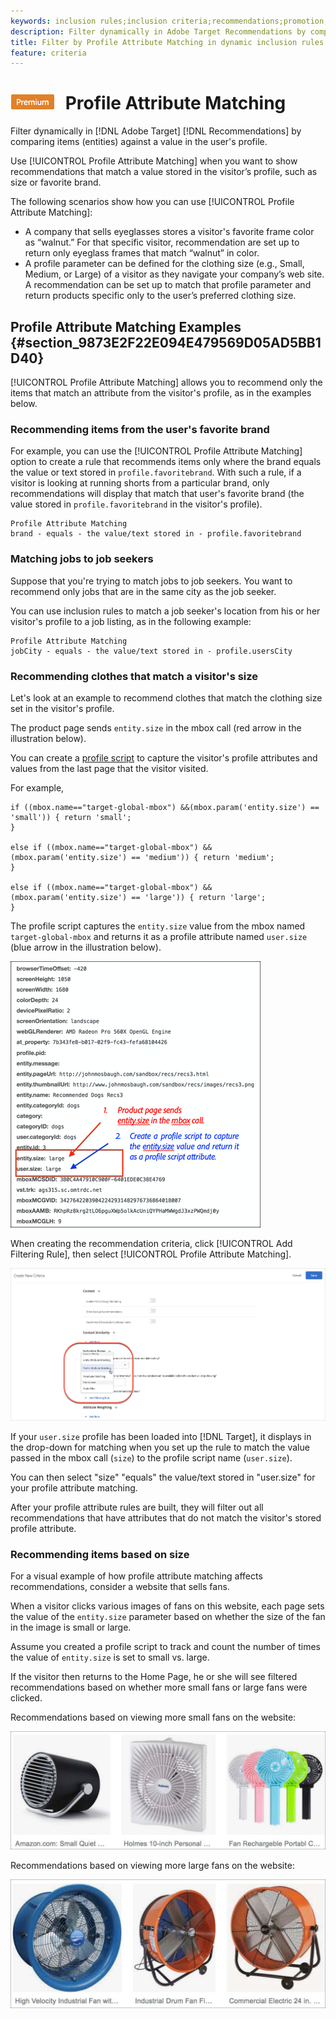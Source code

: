 ```yaml
---
keywords: inclusion rules;inclusion criteria;recommendations;promotion;promotions;dynamic filtering;dynamic;profile attribute matching
description: Filter dynamically in Adobe Target Recommendations by comparing items (entities) against a value in the user's profile.
title: Filter by Profile Attribute Matching in dynamic inclusion rules in Adobe Target Recommendations
feature: criteria
---
```


# ![PREMIUM](/help/assets/premium.png) Profile Attribute Matching

Filter dynamically in [!DNL Adobe Target] [!DNL Recommendations] by comparing items (entities) against a value in the user's profile.

Use [!UICONTROL Profile Attribute Matching] when you want to show recommendations that match a value stored in the visitor’s profile, such as size or favorite brand. 

The following scenarios show how you can use [!UICONTROL Profile Attribute Matching]:

* A company that sells eyeglasses stores a visitor's favorite frame color as “walnut.” For that specific visitor, recommendation are set up to return only eyeglass frames that match “walnut” in color.
* A profile parameter can be defined for the clothing size (e.g., Small, Medium, or Large) of a visitor as they navigate your company’s web site. A recommendation can be set up to match that profile parameter and return products specific only to the user’s preferred clothing size.

## Profile Attribute Matching Examples {#section_9873E2F22E094E479569D05AD5BB1D40}

[!UICONTROL Profile Attribute Matching] allows you to recommend only the items that match an attribute from the visitor's profile, as in the examples below.

### Recommending items from the user's favorite brand

For example, you can use the [!UICONTROL Profile Attribute Matching] option to create a rule that recommends items only where the brand equals the value or text stored in `profile.favoritebrand`. With such a rule, if a visitor is looking at running shorts from a particular brand, only recommendations will display that match that user's favorite brand (the value stored in `profile.favoritebrand` in the visitor's profile).

```
Profile Attribute Matching
brand - equals - the value/text stored in - profile.favoritebrand
```

### Matching jobs to job seekers

Suppose that you're trying to match jobs to job seekers. You want to recommend only jobs that are in the same city as the job seeker.

You can use inclusion rules to match a job seeker's location from his or her visitor's profile to a job listing, as in the following example:

```
Profile Attribute Matching
jobCity - equals - the value/text stored in - profile.usersCity
```

### Recommending clothes that match a visitor's size

Let's look at an example to recommend clothes that match the clothing size set in the visitor's profile.

The product page sends `entity.size` in the mbox call (red arrow in the illustration below).

You can create a [profile script](/help/c-target/c-visitor-profile/profile-parameters.md) to capture the visitor's profile attributes and values from the last page that the visitor visited.

For example,

```
if ((mbox.name=="target-global-mbox") &&(mbox.param('entity.size') == 'small')) { return 'small';
}

else if ((mbox.name=="target-global-mbox") &&(mbox.param('entity.size') == 'medium')) { return 'medium';
}

else if ((mbox.name=="target-global-mbox") &&(mbox.param('entity.size') == 'large')) { return 'large';
}
```

The profile script captures the `entity.size` value from the mbox named `target-global-mbox` and returns it as a profile attribute named `user.size` (blue arrow in the illustration below).

![size mbox call](/help/c-recommendations/c-algorithms/assets/size.png)

When creating the recommendation criteria, click [!UICONTROL Add Filtering Rule], then select [!UICONTROL Profile Attribute Matching].

![Profile attribute matching illustration](/help/c-recommendations/c-algorithms/assets/profile-attribute-matching.png)

If your `user.size` profile has been loaded into [!DNL Target], it displays in the drop-down for matching when you set up the rule to match the value passed in the mbox call (`size`) to the profile script name (`user.size`).

You can then select "size" "equals" the value/text stored in "user.size" for your profile attribute matching.

After your profile attribute rules are built, they will filter out all recommendations that have attributes that do not match the visitor's stored profile attribute.

### Recommending items based on size

For a visual example of how profile attribute matching affects recommendations, consider a website that sells fans.

When a visitor clicks various images of fans on this website, each page sets the value of the `entity.size` parameter based on whether the size of the fan in the image is small or large.

Assume you created a profile script to track and count the number of times the value of `entity.size` is set to small vs. large.

If the visitor then returns to the Home Page, he or she will see filtered recommendations based on whether more small fans or large fans were clicked.

Recommendations based on viewing more small fans on the website:

![small fans recommendations](/help/c-recommendations/c-algorithms/assets/small-fans.png)

Recommendations based on viewing more large fans on the website:

![large fans recommendations](/help/c-recommendations/c-algorithms/assets/large-fans.png)